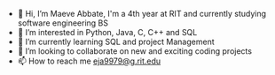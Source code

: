 - 👋 Hi, I’m Maeve Abbate, I'm a 4th year at RIT and currently studying software engineering BS
- 👀 I’m interested in Python, Java, C, C++ and SQL
- 🌱 I’m currently learning SQL and project Management
- 💞️ I’m looking to collaborate on new and exciting coding projects
- 📫 How to reach me eja9979@g.rit.edu

<!---
EthanA2025/EthanA2025 is a ✨ special ✨ repository because its `README.md` (this file) appears on your GitHub profile.
You can click the Preview link to take a look at your changes.
--->
